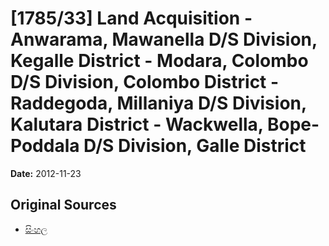 # [1785/33] Land Acquisition - Anwarama, Mawanella D/S Division, Kegalle District - Modara, Colombo D/S Division, Colombo District - Raddegoda, Millaniya D/S Division, Kalutara District - Wackwella, Bope-Poddala D/S Division, Galle District

**Date:** 2012-11-23

## Original Sources

- [සිංහල](https://documents.gov.lk/view/extra-gazettes/2012/11/1785-33_S.pdf)
